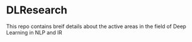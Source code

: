# DLResearch
This repo contains breif details about the active areas in the field of Deep Learning in NLP and IR
